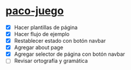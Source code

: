 # [paco-juego](https://tinyurl.com/paco-juego)
- [x] Hacer plantillas de página
- [x] Hacer flujo de ejemplo
- [x] Restablecer estado con botón navbar
- [x] Agregar about page
- [x] Agregar selector de página con botón navbar
- [ ] Revisar ortografía y gramática
